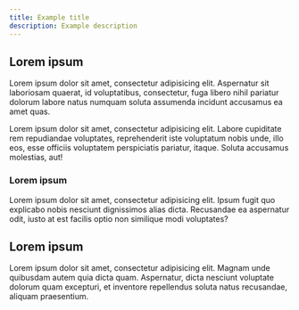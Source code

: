 ```yaml
---
title: Example title
description: Example description
---
```


## Lorem ipsum

Lorem ipsum dolor sit amet, consectetur adipisicing elit. Aspernatur sit laboriosam quaerat, id voluptatibus, consectetur, fuga libero nihil pariatur dolorum labore natus numquam soluta assumenda incidunt accusamus ea amet quas.

Lorem ipsum dolor sit amet, consectetur adipisicing elit. Labore cupiditate rem repudiandae voluptates, reprehenderit iste voluptatum nobis unde, illo eos, esse officiis voluptatem perspiciatis pariatur, itaque. Soluta accusamus molestias, aut!

### Lorem ipsum

Lorem ipsum dolor sit amet, consectetur adipisicing elit. Ipsum fugit quo explicabo nobis nesciunt dignissimos alias dicta. Recusandae ea aspernatur odit, iusto at est facilis optio non similique modi voluptates?

## Lorem ipsum

Lorem ipsum dolor sit amet, consectetur adipisicing elit. Magnam unde quibusdam autem quia dicta quam. Aspernatur, dicta nesciunt voluptate dolorum quam excepturi, et inventore repellendus soluta natus recusandae, aliquam praesentium.

